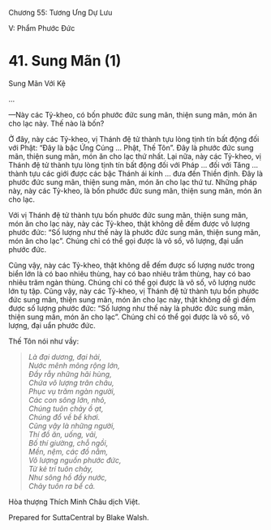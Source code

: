  

Chương 55: Tương Ưng Dự Lưu

V: Phẩm Phước Ðức

# 41\. Sung Mãn (1)

Sung Mãn Với Kệ

…

—Này các Tỷ-kheo, có bốn phước đức sung mãn, thiện sung mãn, món ăn cho lạc này. Thế nào là bốn?

Ở đây, này các Tỷ-kheo, vị Thánh đệ tử thành tựu lòng tịnh tín bất động đối với Phật: “Ðây là bậc Ứng Cúng … Phật, Thế Tôn”. Ðây là phước đức sung mãn, thiện sung mãn, món ăn cho lạc thứ nhất. Lại nữa, này các Tỷ-kheo, vị Thánh đệ tử thành tựu lòng tịnh tín bất động đối với Pháp … đối với Tăng … thành tựu các giới được các bậc Thánh ái kính … đưa đến Thiền định. Ðây là phước đức sung mãn, thiện sung mãn, món ăn cho lạc thứ tư. Những pháp này, này các Tỷ-kheo, là bốn phước đức sung mãn, thiện sung mãn, món ăn cho lạc.

Với vị Thánh đệ tử thành tựu bốn phước đức sung mãn, thiện sung mãn, món ăn cho lạc này, này các Tỷ-kheo, thật không dễ đếm được vô lượng phước đức: “Số lượng như thế này là phước đức sung mãn, thiện sung mãn, món ăn cho lạc”. Chúng chỉ có thể gọi được là vô số, vô lượng, đại uẩn phước đức.

Cũng vậy, này các Tỷ-kheo, thật không dễ đếm được số lượng nước trong biển lớn là có bao nhiêu thùng, hay có bao nhiêu trăm thùng, hay có bao nhiêu trăm ngàn thùng. Chúng chỉ có thể gọi được là vô số, vô lượng nước lớn tụ tập. Cũng vậy, này các Tỷ-kheo, vị Thánh đệ tử thành tựu bốn phước đức sung mãn, thiện sung mãn, món ăn cho lạc này, thật không dễ gì đếm được số lượng phước đức: “Số lượng như thế này là phước đức sung mãn, thiện sung mãn, món ăn cho lạc”. Chúng chỉ có thể gọi được là vô số, vô lượng, đại uẩn phước đức.

Thế Tôn nói như vầy:

> _Là đại dương, đại hải,  
> Nước mênh mông rộng lớn,  
> Ðầy rẫy những hãi hùng,  
> Chứa vô lượng trân châu,  
> Phục vụ trăm ngàn người,  
> Các con sông lớn, nhỏ,  
> Chúng tuôn chảy ồ ạt,  
> Chúng đổ về bể khơi.  
> Cũng vậy là những người,  
> Thí đồ ăn, uống, vải,  
> Bố thí giường, chỗ ngồi,  
> Mền, nệm, các đồ nằm,  
> Vô lượng nguồn phước đức,  
> Từ kẻ trí tuôn chảy,  
> Như sông hồ đầy nước,  
> Chảy tuôn ra bể cả._

Hòa thượng Thích Minh Châu dịch Việt.

Prepared for SuttaCentral by Blake Walsh.